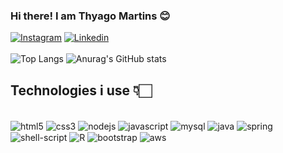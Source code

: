 
### Hi there! I am Thyago Martins 😊

[![Instagram](https://img.shields.io/badge/Instagram-E4405F?style=for-the-badge&logo=instagram&logoColor=white)](https://www.instagram.com/martiins_sx/)
[![Linkedin](https://img.shields.io/badge/LinkedIn-0077B5?style=for-the-badge&logo=linkedin&logoColor=white)](https://www.linkedin.com/in/thyago-retuci-069306281/)</br></br>
![Top Langs](https://github-readme-stats.vercel.app/api/top-langs/?username=Thyagoretuci12&layout=compact&theme=dracula)
![Anurag's GitHub stats](https://github-readme-stats.vercel.app/api?username=Thyagoretuci12&show_icons=true&theme=dracula)

## Technologies i use 👇🏻

<div style="display: inline_block, gap: 10px"></br>
    <img alt="html5" align="center" src="https://img.shields.io/badge/HTML5-E34F26?style=for-the-badge&logo=html5&logoColor=white" />
    <img alt="css3" align="center" src="https://img.shields.io/badge/CSS3-1572B6?style=for-the-badge&logo=css3&logoColor=white" />
    <img alt="nodejs" align="center" src="https://img.shields.io/badge/Node.js-43853D?style=for-the-badge&logo=node.js&logoColor=white" />
    <img alt="javascript" align="center" src="https://img.shields.io/badge/JavaScript-323330?style=for-the-badge&logo=javascript&logoColor=F7DF1E" />
    <img alt="mysql" align="center" src="https://img.shields.io/badge/MySQL-00000F?style=for-the-badge&logo=mysql&logoColor=white" />
    <img alt="java" align="center" src="https://img.shields.io/badge/Java-ED8B00?style=for-the-badge&logo=openjdk&logoColor=white" />
    <img alt="spring" align="center" src="https://img.shields.io/badge/Spring-6DB33F?style=for-the-badge&logo=spring&logoColor=white" />
    <img alt="shell-script" align="center" src="https://img.shields.io/badge/Shell_Script-121011?style=for-the-badge&logo=gnu-bash&logoColor=white" />
    <img alt="R" align="center" src="https://img.shields.io/badge/R-276DC3?style=for-the-badge&logo=r&logoColor=white" />
    <img alt="bootstrap" align="center" src="https://img.shields.io/badge/Bootstrap-563D7C?style=for-the-badge&logo=bootstrap&logoColor=white" />
    <img alt="aws" align="center" src="https://img.shields.io/badge/Amazon_AWS-232F3E?style=for-the-badge&logo=amazon-aws&logoColor=white" />
</div>
